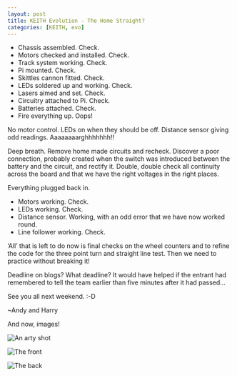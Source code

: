 ```yaml
---
layout: post
title: KEITH Evolution - The Home Straight?
categories: [KEITH, evo]
---
```


* Chassis assembled. Check.
* Motors checked and installed. Check.
* Track system working. Check.
* Pi mounted. Check.
* Skittles cannon fitted. Check.
* LEDs soldered up and working. Check.
* Lasers aimed and set. Check.
* Circuitry attached to Pi. Check.
* Batteries attached. Check.
* Fire everything up. Oops!

No motor control. LEDs on when they should be off. Distance sensor giving odd readings. Aaaaaaaarghhhhhhh!!

Deep breath. Remove home made circuits and recheck. Discover a poor connection, probably created when the switch was introduced between the battery and the circuit, and rectify it. Double, double check all continuity across the board and that we have the right voltages in the right places.

Everything plugged back in.

* Motors working. Check.
* LEDs working. Check.
* Distance sensor. Working, with an odd error that we have now worked round.
* Line follower working. Check.

‘All’ that is left to do now is final checks on the wheel counters and to refine the code for the three point turn and straight line test. Then we need to practice without breaking it!

Deadline on blogs? What deadline? It would have helped if the entrant had remembered to tell the team earlier than five minutes after it had passed…

See you all next weekend. :-D

~Andy and Harry

And now, images!

![An arty shot](http://keiththerobot.uk/images/evo-arty.jpg "An arty shot...")

![The front](http://keiththerobot.uk/images/evo-front.jpg "The front...")

![The back](http://keiththerobot.uk/images/evo-back.jpg "And the back.")
